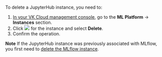To delete a JupyterHub instance, you need to:

1. [In your VK Cloud management console](https://msk.cloud.vk.com/app/services/infra/servers/), go to the **ML Platform** → **Instances** section.
2. Click ![ ](/en/assets/more-icon.svg "inline") for the instance and select **Delete**.
3. Confirm the operation.

<info>

**Note**
If the JupyterHub instance was previously associated with MLflow, you first need to [delete the MLflow instance](/en/ml/mlplatform/mlflow/manage/delete).

</info>
